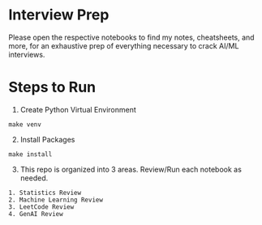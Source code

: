# Interview Prep

Please open the respective notebooks to find my notes, cheatsheets, and more, for an exhaustive prep of everything necessary to crack AI/ML interviews.

# Steps to Run
1. Create Python Virtual Environment
```shell
make venv
```

2. Install Packages
```shell
make install
```

3. This repo is organized into 3 areas. Review/Run each notebook as needed.
```shell
1. Statistics Review
2. Machine Learning Review
3. LeetCode Review
4. GenAI Review
```